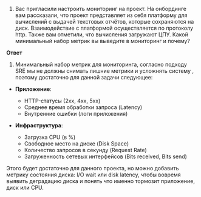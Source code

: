 1. Вас пригласили настроить мониторинг на проект. На онбординге вам рассказали, что проект представляет из себя платформу для вычислений с выдачей текстовых отчётов, которые сохраняются на диск. 
Взаимодействие с платформой осуществляется по протоколу http. Также вам отметили, что вычисления загружают ЦПУ. Какой минимальный набор метрик вы выведите в мониторинг и почему?

**Ответ**

1. Минимальный набор метрик для мониторинга, согласно подходу SRE мы не должны снимать лишние метрики и усложнять систему , поэтому достаточно для данной задачи следующее:
 
- **Приложение**:
  -	HTTP-статусы (2xx, 4xx, 5xx)
  - Среднее время обработки запроса (Latency)
  - Внутренние ошибки (логи приложения)

- **Инфраструктура**:
  -	Загрузка CPU (в %)
  -	Свободное место на диске (Disk Space)
  - Количество запросов в секунду (Request Rate)
  - Загруженность сетевых интерфейсов (Bits received, Bits send) 

Этого будет достаточно для данного проекта, но можно добавить метрику состояния диска: I/O wait или disk latency, чтобы вовремя выявить деградацию диска и понять что именно тормозит приложение, диск или CPU.
